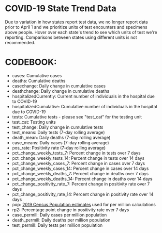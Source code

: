 # COVID-19 State Trend Data 

Due to variation in how states report test data, we no longer report data prior to April 1 and we prioritize units of test encounters and specimens above people. Hover over each state's trend to see which units of test we're reporting. Comparisons between states using different units is not recommended.

# CODEBOOK:
<ul>
<li>cases: Cumulative cases</li>
<li>deaths: Cumulative deaths</li>
<li>casechange: Daily change in cumulative cases</li>
<li>deathchange: Daily change in cumulative deaths</li>
<li>hospitalizedCurrently: Current number of individuals in the hospital due to COVID-19</li>
<li>hospitalizedCumulative: Cumulative number of individuals in the hospital due to COVID-19</li>
<li>tests: Cumulative tests - please see "test_cat" for the testing unit</li>
<li>test_cat: Testing units</li>
<li>test_change: Daily change in cumulative tests</li>
<li>test_means: Daily tests (7-day rolling average)</li>
<li>death_mean: Daily deaths (7-day rolling average)</li>
<li>case_means: Daily cases (7-day rolling average)</li>
<li>pos_rate: Positivity rate (7-day rolling average)</li> 
<li>pct_change_weekly_tests_7: Percent change in tests over 7 days</li>
<li>pct_change_weekly_tests_14: Percent change in tests over 14 days</li>
<li>pct_change_weekly_cases_7: Percent change in cases over 7 days</li>
<li>pct_change_weekly_cases_14: Percent change in cases over 14 days</li>
<li>pct_change_weekly_deaths_7: Percent change in deaths over 7 days</li>
<li>pct_change_weekly_deaths_14: Percent change in deaths over 14 days</li>
<li>pct_change_positivity_rate_7: Percent change in positivity rate over 7 days</li>
<li>pct_change_positivity_rate_14: Percent change in positivity rate over 14 days</li>
<li>pop: <a href='https://www.census.gov/newsroom/press-kits/2019/national-state-estimates.html'>2019 Census Population estimates</a> used for per million calculations</li>
<li>rp2: Percentage point change in positivity rate over 7 days</li>
<li>case_permill: Daily cases per million population</li>
<li>death_permill: Daily deaths per million population</li>
<li>test_permill: Daily tests per million population</li>  
</ul>
